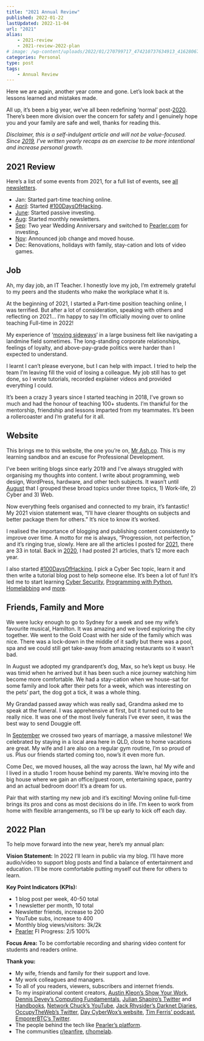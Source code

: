 ```yaml
---
title: "2021 Annual Review"
published: 2022-01-22
lastUpdated: 2022-11-04
url: "2021"
alias: 
    - 2021-review
    - 2021-review-2022-plan
# image: /wp-content/uploads/2022/01/270799717_474210737634913_4162806776516902679_n-scaled.jpg
categories: Personal
type: post
tags:
    - Annual Review
---
```


<!-- <iframe frameborder="0" height="102px" loading="lazy" scrolling="no" src="https://anchor.fm/mrashleyball/embed/episodes/2021-Review--2022-Plan-e1d9b9a" width="400px"></iframe> -->

Here we are again, another year come and gone. Let’s look back at the lessons learned and mistakes made.

All up, it’s been a big year, we’ve all been redefining ‘normal’ post-[2020](https://mrash.co/yearly-review-2020/). There’s been more division over the concern for safety and I genuinely hope you and your family are safe and well, thanks for reading this.

*Disclaimer, this is a self-indulgent article and will not be value-focused. Since [2019](https://mrash.co/2019-in-review/), I’ve written yearly recaps as an exercise to be more intentional and increase personal growth.*

## 2021 Review

Here’s a list of some events from 2021, for a full list of events, see [all newsletters](https://mrash.co/newsletters/).

- Jan: Started part-time teaching online.
- [April](https://mrash.co/letter/its-me-again/): Started [\#100DaysOfHacking](https://mrash.co/100daysofhacking/).
- [June](https://mrash.co/letter/may-july-21/): Started passive investing.
- [Aug](https://mrash.co/letter/buckets-august-2021/): Started monthly newsletters.
- [Sep](https://mrash.co/letter/oh-shiny-sep-21/): Two year Wedding Anniversary and switched to [Pearler.com](http://pearler.com/) for investing.
- [Nov](https://mrash.co/letter/lets-write-nov-21/): Announced job change and moved house.
- Dec: Renovations, holidays with family, stay-cation and lots of video games.

## Job

Ah, my day job, an IT Teacher. I honestly love my job, I’m extremely grateful to my peers and the students who make the workplace what it is.

At the beginning of 2021, I started a Part-time position teaching online, I was terrified. But after a lot of consideration, speaking with others and reflecting on 2021… I’m happy to say I’m officially moving over to online teaching Full-time in 2022!

My experience of ‘[moving sideways](https://www.seek.com.au/career-advice/article/why-you-should-consider-a-horizontal-career-move)‘ in a large business felt like navigating a landmine field sometimes. The long-standing corporate relationships, feelings of loyalty, and above-pay-grade politics were harder than I expected to understand.

I learnt I can’t please everyone, but I can help with impact. I tried to help the team I’m leaving fill the void of losing a colleague. My job still has to get done, so I wrote tutorials, recorded explainer videos and provided everything I could.

It’s been a crazy 3 years since I started teaching in 2018, I’ve grown so much and had the honour of teaching 100+ students. I’m thankful for the mentorship, friendship and lessons imparted from my teammates. It’s been a rollercoaster and I’m grateful for it all.

## Website

This brings me to this website, the one you’re on, [Mr Ash.co](https://mrash.co/). This is my learning sandbox and an excuse for Professional Development.

I’ve been writing blogs since early 2019 and I’ve always struggled with organising my thoughts into content. I write about programming, web design, WordPress, hardware, and other tech subjects. It wasn’t until [August](https://mrash.co/letter/buckets-august-2021/) that I grouped these broad topics under three topics, 1) Work-life, 2) Cyber and 3) Web.

Now everything feels organised and connected to my brain, it’s fantastic! My 2021 vision statement was, “I’ll have clearer thoughts on subjects and better package them for others.” It’s nice to know it’s worked.

I realised the importance of blogging and publishing content consistently to improve over time. A motto for me is always, “Progression, not perfection,” and it’s ringing true, slowly. Here are all the articles I posted for [2021](https://mrash.co/2021/), there are 33 in total. Back in [2020](https://mrash.co/2020/), I had posted 21 articles, that’s 12 more each year.

I also started [\#100DaysOfHacking](https://mrash.co/100daysofhacking/), I pick a Cyber Sec topic, learn it and then write a tutorial blog post to help someone else. It’s been a lot of fun! It’s led me to start learning [Cyber Security](https://mrash.co/starting-out-in-cyber-security/), [Programming with Python](https://mrash.co/intro-to-python-free-python-starter-guide/), [Homelabbing](https://mrash.co/homelabs-beginners-guide-to-homelabbing/) and [more](https://mrash.co/category/cyber/hacking/).

## Friends, Family and More

We were lucky enough to go to Sydney for a week and see my wife’s favourite musical, Hamilton. It was amazing and we loved exploring the city together. We went to the Gold Coast with her side of the family which was nice. There was a lock-down in the middle of it sadly but there was a pool, spa and we could still get take-away from amazing restaurants so it wasn’t bad.

In August we adopted my grandparent’s dog, Max, so he’s kept us busy. He was timid when he arrived but it has been such a nice journey watching him become more comfortable. We had a stay-cation when we house-sat for some family and look after their pets for a week, which was interesting on the pets’ part, the dog got a tick, it was a whole thing.

My Grandad passed away which was really sad, Grandma asked me to speak at the funeral. I was apprehensive at first, but it turned out to be really nice. It was one of the most lively funerals I’ve ever seen, it was the best way to send Douggie off.

In [September](https://mrash.co/letter/oh-shiny-sep-21/) we crossed two years of marriage, a massive milestone! We celebrated by staying in a local area here in QLD, close to home vacations are great. My wife and I are also on a regular gym routine, I’m so proud of us. Plus our friends started coming too, now’s it even more fun.

Come Dec, we moved houses, all the way across the lawn, ha! My wife and I lived in a studio 1 room house behind my parents. We’re moving into the big house where we gain an office/guest room, entertaining space, pantry and an actual bedroom door! It’s a dream for us.

Pair that with starting my new job and it’s exciting! Moving online full-time brings its pros and cons as most decisions do in life. I’m keen to work from home with flexible arrangements, so I’ll be up early to kick off each day.

## 2022 Plan

To help move forward into the new year, here’s my annual plan:

**Vision Statement:** In 2022 I’ll learn in public via my blog. I’ll have more audio/video to support blog posts and find a balance of entertainment and education. I’ll be more comfortable putting myself out there for others to learn.

**Key Point Indicators (KPIs):**

- 1 blog post per week, 40-50 total
- 1 newsletter per month, 10 total
- Newsletter friends, increase to 200
- YouTube subs, increase to 400
- Monthly blog views/visitors: 3k/2k
- [Pearler](https://pearler.com/invited/ASHLEY43593) FI Progress: 2/5 100%

**Focus Area:** To be comfortable recording and sharing video content for students and readers online.

**Thank you:**

- My wife, friends and family for their support and love.
- My work colleagues and managers.
- To all of you readers, viewers, subscribers and internet friends.
- To my inspirational content creators, [Austin Kleon’s Show Your Work](https://austinkleon.com/show-your-work/), [Dennis Devey’s Computing Fundamentals](https://www.roppers.org/courses/computing-fundamentals), [Julian Shapiro’s Twitter](https://twitter.com/julian) and [Handbooks](https://www.julian.com/), [Network Chuck’s YouTube](https://www.youtube.com/user/NetworkChuck), [Jack Rhysider’s Darknet Diaries](https://darknetdiaries.com/), [OccupyTheWeb’s Twitter](https://twitter.com/three_cube), [Day CyberWox’s website](https://www.cyberwoxacademy.com/), [Tim Ferris’ podcast](https://tim.blog/podcast/), [EmporerBTC’s Twitter](https://twitter.com/EmperorBTC).
- The people behind the tech like [Pearler’s platform](https://pearler.com/invited/ASHLEY43593).
- The communities [r/leanfire](https://www.reddit.com/r/leanfire/), [r/homelab](https://www.reddit.com/r/homelab/).